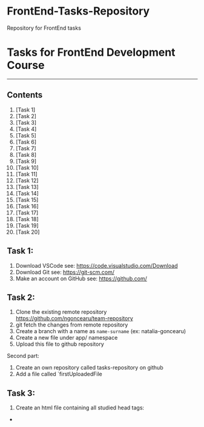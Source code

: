 # FrontEnd-Tasks-Repository
Repository for FrontEnd tasks

# Tasks for FrontEnd Development Course
***

## Contents
1. [Task 1]
2. [Task 2]
3. [Task 3]
4. [Task 4]
5. [Task 5]
6. [Task 6]
7. [Task 7]
8. [Task 8]
9. [Task 9]
10. [Task 10]
11. [Task 11]
12. [Task 12]
13. [Task 13]
14. [Task 14]
15. [Task 15]
16. [Task 16]
17. [Task 17]
18. [Task 18]
19. [Task 19]
20. [Task 20]


## Task 1:
1. Download VSCode                      see: https://code.visualstudio.com/Download
2. Download Git                         see: https://git-scm.com/
3. Make an account on GitHub            see: https://github.com/

## Task 2:
1. Clone the existing remote repository https://github.com/ngoncearu/team-repository
2. git fetch the changes from remote repository
3. Create a branch with a name as `name-surname` (ex: natalia-goncearu)
4. Create a new file under app/ namespace
5. Upload this file to github repository

Second part: 
1. Create an own repository called tasks-repository on github
2. Add a file called `firstUploadedFile

## Task 3:
1. Create an html file containing all studied head tags:
* <script>, <base>, <link>, <style>, <meta>, <title>. 
2. Push this file to your private github repository.

## Task 4:
1. Add to the existing html document containing <head></head> tag - the body tag. Insert into body:
- 3 blocks with colors as images - at your discretion. Next to each image put the color name. When I would move the mouse over the picture I wanna see some additional information about the color.
- add all headings ordered from the last important to the most important
one
- the document has to contains 5 comments.
2. To create an .html file containing following tags:
![elements](4.1.jpg)
3. Readme.md file with done execises.
  
## Task 5: 
1. Create a document.html file which should contains minimum all this elements:
![document](5.png)
2. create a file ordered.html. Set the title and a top level heading to Ordered List. Create an ordered list with 7 or more related items of your choosing. Put a second level heading above the list with text describing what types of items the list contains.
3. create a file unordered.html. Set the title and a top level heading to Unordered List. Create an unordered list with five or more related items of your choosing. Put a second level heading above the list with text describing what types of items the list contains.
4. Create a file description.html. Set the title and a top level heading to Description List. Create a descriptions list with descriptions of the following HTML terms:
1) HTML
2) HTML element
3) HTML tag
4) HTML attribute
5) HTML comment

Put a second level heading above the description list with HTML Terms as text.

## Task 6:
1. create a file table.html and set the title and a top level heading to Table I. Use what you've learned in this lesson to produce the following table(**) inside the new document:
![table](6.1.png)

2. Create a form with minimum fields those shown in the image.
- 3 fields should be required
- 1 field should be readonly with some default data
- add password field with minimum 8 characters
- all fields should have placeholder
- add reset button
- add file input which will accept only images
![form](6.2.png)
                                        
## Task 7: 
1. Create a new html file containing a table (at your discretion). Style the file with internal css style. You should use all type of selectors which you know.
2. Create a new html file containing a nested list. Create a new .css file calles listStyle.css. Add styles to the list and import it as external style css. example of styling: text-size, text-font, background-color, border, text-align, color…

## Task 8:
1. Create an ordered list with icons. In order to do it you should have:
- an ordered list
- with the pseudo elements studied replace `default` bullet with a content you choose (emoji, image, text, etc.)       
  example: https://unicode.org/emoji/charts/full-emoji-list.html

2. Create a form with: name, email, url, password, gender. When the input is active the border color should be red and while entering text should be pink. 

## Task 9:
1. Add a file with a table. The table should contains min 5 colors with 3 possibile shades of them. Style each cell with a shade with different colors unit. The first one - with the color name, second one - hex and third one rgb/rgba.
![table](9.1.png)
  
## Task 10:
1. Add a file called boxModel.html. The body should contains a box with:
  ● A 5px, black, dotted border. 
  ● A top margin of 20px. 
  ● A right margin of 1em. 
  ● A bottom margin of 40px. 
  ● A left margin of 2em. 
  ● Padding on all sides of 1em. 
  The body should contains another box styled as you want. Apply the box-sizing properties to both boxes and see the difference on them.

2. Add a new file where you will add at least 3 images. The content should be displayed as you want but you should use the model box components. 
  Add a border and try to use as many properties as you want. Add some background color around images and try to use as many background
  properties as you want.

## Task 11:
1. Add a new file. The file should contains 9 blocks. Each block should contains a quoate. Display in different ways each quote and style it. Examples:
![quotes](11.0.png)
            
## Task 12:
1. ![task1](12.1.png)
2. ![task2](12.2.png)

## Task 13:
1. Add a sidebar and main content floated next to each other with a cleared footer. Make sure the header contains logo and navigation. Let’s use here floats, display property with list and table options and add some content inside boxes. (a list, a table, etc.)
![display, float](13.0.png)

## Task 14:
1. Let’s create a new responsive layout page with flexbox.
![quotes](11.0.png)

## Task 15:
1. Create 9 different files with grid containers with the following layouts:
![grid](15.0.png)

## Task 16:
1. Create a simple calculator as on picture with HTML and CSS.
2. Add effects on hover when passing over the numbers.
![calculator](16.0.png)

## Task 17:
Let’s create our first js program. Let’s write ‘Hello, World!’ using:
![jsMethods](app/images/jsMethods.png)

## Task 18: 
1. Temperature converter:
● Store a celsius temperature into a variable.
● Convert it to fahrenheit and output "nn°C is nn°F".
● Now store a fahrenheit temperature into a variable.
● Convert it to celsius and output "nn°F is nn°C."
![TConverter](app/images/task18/tConverter.png)
2.
![variablesForMars](app/images/task18/variablesForMars.png)
1. Declare and assign a variable for each item in the list.
2. For each variable you declared use the typeof operator to print its type to the console, one item per line.
3. We need to determine how many days it will take to reach Mars.
a) Create and assign a miles to Mars variable. You can get the miles to Mars by multiplying the
distance to Mars in kilometers by the miles per kilometer.
b) Next, we need a variable to hold the hours it would take to get to Mars. To get the hours, you
need to divide the miles to Mars by the shuttle's speed.
c) Finally, declare a variable and assign it the value of days to Mars. In order to get the days it will
take to reach Mars, you need to divide the hours it will take to reach Mars by 24.
4. Using variables from above, print to the screen a sentence that says "_____ will take ___ days to reach Mars." Fill in the blanks with the shuttle name and the calculated time.

## Task 19:
1. Give the difference between a given number.
Write a JavaScript program to get the difference between a given number and 13, if the number is greater than 13 return double the absolute difference ((n - 13) *2)
2. Check two given integers, whether one is positive and another one is negative.
Write a JavaScript program to check from two given integers, whether one is positive and another one is negative. (primim 2 parametri și verificam daca cel puțin unul din parametri este negativ).
3. Calculate multiplication and division of two numbers.
Write a JavaScript program to calculate multiplication and division of two numbers (input from user).
![task19](app/images/task19/task19.png)
  
## Task 20:
1. Write a program to find the types of an angle. Types of angles:
• Acute angle: An angle between 0 and 90 degrees.
• Right angle: An 90 degree angle.
• Obtuse angle: An angle between 90 and 180 degrees.
• Straight angle: A 180 degree angle.

![angles](app/images/task20/angles.png)

2. Write a JavaScript function which accepts an argument and returns the type.
![primitive Type](app/images/task20/primitiveType.png)

3. Write a function which takes an argument. The argument should be a country abbreviation. Based on the abbreviation return the phone prefix! Should be minimum 10 countries.
https://www.nationsonline.org/oneworld/country_code_list.htm